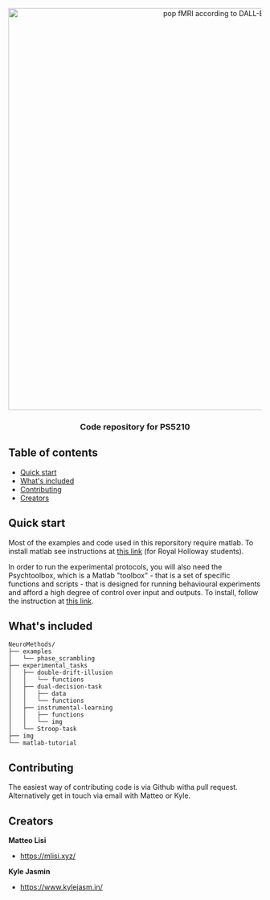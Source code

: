 <p align="center">
  <a href="https://moodle.royalholloway.ac.uk/course/view.php?id=14519">
    <img src="./img/pop_fmri.png" alt="pop fMRI according to DALL-E" width=800>
  </a>

  <h3 align="center">Code repository for PS5210</h3>
</p>


## Table of contents

- [Quick start](#quick-start)
- [What's included](#whats-included)
- [Contributing](#contributing)
- [Creators](#creators)


## Quick start

Most of the examples and code used in this reporsitory require matlab. To install matlab see instructions at [this link](https://intranet.royalholloway.ac.uk/students/help-support/it-services/faq/software/how-can-i-install-matlab.aspx) (for Royal Holloway students). 

In order to run the experimental protocols, you will also need the Psychtoolbox, which is a Matlab "toolbox" - that is a set of specific functions and scripts - that is designed for running behavioural experiments and afford a high degree of control over input and outputs. To install, follow the instruction at [this link](http://psychtoolbox.org/download.html).

## What's included


```text
NeuroMethods/
├── examples
│   └── phase_scrambling
├── experimental_tasks
│   ├── double-drift-illusion
│   │   └── functions
│   ├── dual-decision-task
│   │   ├── data
│   │   └── functions
│   ├── instrumental-learning
│   │   ├── functions
│   │   └── img
│   └── Stroop-task
├── img
└── matlab-tutorial
```


## Contributing

The easiest way of contributing code is via Github witha pull request. Alternatively get in touch via email with Matteo or Kyle.


## Creators

**Matteo Lisi**

- <https://mlisi.xyz/>

**Kyle Jasmin**

- <https://www.kylejasm.in/>


